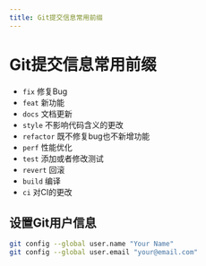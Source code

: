 ```yaml
---
title: Git提交信息常用前缀
---
```


# Git提交信息常用前缀

- `fix` 修复Bug
- `feat` 新功能
- `docs` 文档更新
- `style` 不影响代码含义的更改
- `refactor` 既不修复bug也不新增功能
- `perf` 性能优化
- `test` 添加或者修改测试
- `revert` 回滚
- `build` 编译
- `ci` 对CI的更改

## 设置Git用户信息

```bash
git config --global user.name "Your Name"
git config --global user.email "your@email.com"
```